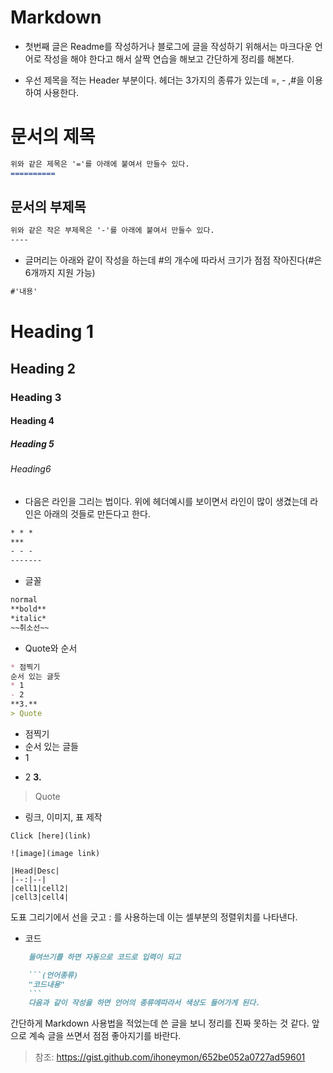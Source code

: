 # Markdown

* 첫번째 글은 Readme를 작성하거나 블로그에 글을 작성하기 위해서는 마크다운 언어로 작성을 해야 한다고 해서 살짝 연습을 해보고 간단하게 정리를 해본다.

* 우선 제목을 적는 Header 부분이다. 헤더는 3가지의 종류가 있는데 =, - ,#을 이용하여 사용한다.



문서의 제목
===
```md
위와 같은 제목은 '='를 아래에 붙여서 만들수 있다.
==========
```

문서의 부제목
---

```md
위와 같은 작은 부제목은 '-'를 아래에 붙여서 만들수 있다.
----
```
* 글머리는 아래와 같이 작성을 하는데 #의 개수에 따라서 크기가 점점 작아진다(#은 6개까지 지원 가능)

```md
#'내용'
```

# Heading 1
## Heading 2
### Heading 3
#### Heading 4
##### Heading 5
###### Heading6

* 다음은 라인을 그리는 법이다. 위에 헤더예시를 보이면서 라인이 많이 생겼는데 라인은 아래의 것들로 만든다고 한다.

```md
* * *
***
- - -
-------
```
* 글꼴
```md
normal
**bold** 
*italic*
~~취소선~~
```
* Quote와 순서
```md
* 점찍기
순서 있는 글듯
* 1 
- 2
**3.**
> Quote

```
* 점찍기
* 순서 있는 글들
* 1 
- 2
**3.**
> Quote

* 링크, 이미지, 표 제작

```
Click [here](link)

![image](image link)

|Head|Desc|
|--:|--|
|cell1|cell2|
|cell3|cell4|
```

도표 그리기에서 선을 긋고 : 를 사용하는데 이는 셀부분의 정렬위치를 나타낸다.

* 코드
```md
    들여쓰기를 하면 자동으로 코드로 입력이 되고 

    ```(언어종류)
    "코드내용"
    ```
    다음과 같이 작성을 하면 언어의 종류에따라서 색상도 들어가게 된다.
```

간단하게 Markdown 사용법을 적었는데 쓴 글을 보니 정리를 진짜 못하는 것 같다.
앞으로 계속 글을 쓰면서 점점 좋아지기를 바란다.

> 참조: https://gist.github.com/ihoneymon/652be052a0727ad59601
